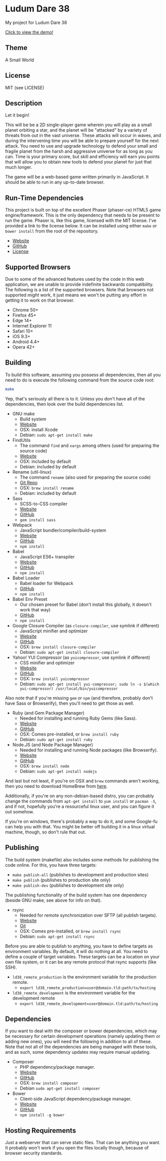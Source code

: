 Ludum Dare 38
=============

My project for Ludum Dare 38

[Click to view the demo!](https://dangerbarber.com/ld38/)

Theme
-----

A Small World

License
-------

MIT (see LICENSE)

Description
-----------

Let it begin!

This will be be a 2D single-player game wherein you will play as a small planet
orbiting a star, and the planet will be "attacked" by a variety of threats from
out in the vast universe. These attacks will occur in waves, and during the
intervening time you will be able to prepare yourself for the next attack. You
need to use and upgrade technology to defend your small and fragile planet from
the harsh and aggressive universe for as long as you can. Time is your primary
score, but skill and efficiency will earn you points that will allow you to
obtain new tools to defend your planet for just that much longer.

The game will be a web-based game written primarily in JavaScript. It should be
able to run in any up-to-date browser.

Run-Time Dependencies
---------------------

This project is built on top of the excellent Phaser (phaser-ce) HTML5 game
engine/framework. This is the only dependency that needs to be present to run
the game. Phaser is, like this game, licensed with the MIT license. I've
provided a link to the license below. It can be installed using either `make`
or `bower install` from the root of the repository.
- [Website](https://phaser.io/)
- [GitHub](https://github.com/photonstorm/phaser-ce/)
- [License](https://github.com/photonstorm/phaser-ce/blob/master/license.txt)

Supported Browsers
------------------

Due to some of the advanced features used by the code in this web application,
we are unable to provide indefinite backwards compatibility. The following is a
list of the supported browsers. Note that browsers not supported *might* work,
it just means we won't be putting any effort in getting it to work on that
browser.

- Chrome 50+
- Firefox 45+
- Edge 14+
- Internet Explorer 11
- Safari 10+
- iOS 9.3+
- Android 4.4+
- Opera 42+

Building
--------

To build this software, assuming you possess all dependencies, then all you need
to do is execute the following command from the source code root:

```sh
make
```

Yep, that's seriously all there is to it. Unless you don't have all of the
dependencies, then look over the build dependencies list.

- GNU make
    - Build system
    - [Website](https://www.gnu.org/software/make/)
    - OSX: install Xcode
    - Debian: ```sudo apt-get install make```
- FindUtils
    - The command `find` and `xargs` among others (used for preparing the source code)
    - [Website](https://www.gnu.org/software/findutils/)
    - OSX: included by default
    - Debian: included by default
- Rename (util-linux)
    - The command `rename` (also used for preparing the source code)
    - [Git Repo](http://git.kernel.org/cgit/utils/util-linux/util-linux.git)
    - OSX: ```brew install rename```
    - Debian: included by default
- Sass
    - SCSS-to-CSS compiler
    - [Website](http://sass-lang.com/)
    - [GitHub](https://github.com/sass/sass)
    - ```gem install sass```
- Webpack
    - JavaScript bundler/compiler/build-system
    - [Website](https://webpack.js.org/)
    - [GitHub](https://github.com/webpack/webpack/)
    - ```npm install```
- Babel
    - JavaScript ES6+ transpiler
    - [Website](https://babeljs.io/)
    - [GitHub](https://github.com/babel/babel)
    - ```npm install```
- Babel Loader
    - Babel loader for Webpack
    - [GitHub](https://github.com/babel/babel-loader)
    - ```npm install```
- Babel Env Preset
    - Our chosen preset for Babel (don't install this globally, it doesn't work that way)
    - [GitHub](https://github.com/babel/babel-preset-env)
    - ```npm install```
- Google Closure Compiler (as ```closure-compiler```, use symlink if different)
    - JavaScript minifier and optimizer
    - [Website](https://developers.google.com/closure/compiler/?hl=en)
    - [GitHub](https://github.com/google/closure-compiler)
    - OSX: ```brew install closure-compiler```
    - Debian: ```sudo apt-get install closure-compiler```
- Yahoo! YUI Compressor (as ```yuicompressor```, use symlink if different)
    - CSS minifier and optimizer
    - [Website](http://yui.github.io/yuicompressor/)
    - [GitHub](https://github.com/yui/yuicompressor)
    - OSX: ```brew install yuicompressor```
    - Debian: ```sudo apt-get install yui-compressor; sudo ln -s $(which yui-compressor) /usr/local/bin/yuicompressor```

Also note that if you're missing ```gem``` or ```npm``` (and therefore, probably
don't have Sass or Browserify), then you'll need to get those as well.

- Ruby (and Gem Package Manager)
    - Needed for installing and running Ruby Gems (like Sass).
    - [Website](https://www.ruby-lang.org/)
    - [GitHub](https://github.com/ruby/ruby)
    - OSX: Comes pre-installed, or ```brew install ruby```
    - Debian: ```sudo apt-get install ruby```
- Node.JS (and Node Package Manager)
    - Needed for installing and running Node packages (like Browserify).
    - [Website](https://nodejs.org/)
    - [GitHub](https://github.com/nodejs/node)
    - OSX: ```brew install node```
    - Debian: ```sudo apt-get install nodejs```

And last but not least, if you're on OSX and ```brew``` commands aren't working,
then you need to download HomeBrew from [here](http://brew.sh/).

Additionally, if you're on any non-debian-based distro, you can probably change
the commands from ```apt-get install``` to ```yum install``` or ```pacman -S```,
and if not, hopefully you're a resourceful linux user, and you can figure it out
somehow.

If you're on windows, there's probably a way to do it, and some Google-fu can
help you with that. You might be better off building it in a linux virtual
machine, though, so don't rule that out.

Publishing
----------

The build system (makefile) also includes some methods for publishing the code
online. For this, you have three targets:

- ```make publish-all``` (publishes to development and production sites)
- ```make publish``` (publishes to production site only)
- ```make publish-dev``` (publishes to development site only)

The publishing functionality of the build system has one dependency (beside GNU
make, see above for info on that).

- rsync
    - Needed for remote synchronization over SFTP (all publish targets).
    - [Website](https://rsync.samba.org/)
    - [Git](https://git.samba.org/rsync.git/?p=rsync.git)
    - OSX: Comes pre-installed, or ```brew install rsync```
    - Debian: ```sudo apt-get install rsync```

Before you are able to publish to anything, you have to define targets as
environment variables. By default, it will do nothing at all. You need to define
a couple of target variables. These targets can be a location on your own file
system, or it can be any remote protocol that rsync supports (like SSH).

- ```ld38_remote_production``` is the environment variable for the production remote.
    - ```export ld38_remote_production=user@domain.tld:path/to/hosting```
- ```ld38_remote_development``` is the environment variable for the development remote
    - ```export ld38_remote_development=user@domain.tld:path/to/hosting```

Dependencies
------------

If you want to deal with the composer or bower dependencies, which may be
necessary for certain development operations (namely updating them or adding new
ones), you will need the following in addition to all of these. Note that not
all of the dependencies are being managed with these tools, and as such, some
dependency updates may require manual updating.

- Composer
    - PHP dependency/package manager.
    - [Website](https://getcomposer.org/)
    - [GitHub](https://github.com/composer/composer)
    - OSX: ```brew install composer```
    - Debian ```sudo apt-get install composer```
- Bower
    - Client-side JavaScript dependency/package manager.
    - [Website](https://bower.io/)
    - [GitHub](https://github.com/bower/bower)
    - ```npm install -g bower```

Hosting Requirements
--------------------

Just a webserver that can serve static files. That can be anything you want. It
probably won't work if you open the files locally though, because of browser
security standards.
